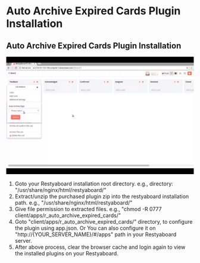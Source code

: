 # Auto Archive Expired Cards Plugin Installation

## Auto Archive Expired Cards Plugin Installation

[![How to configure auto archive expired cards plugin](auto_archive_expired_cards.png)](http://www.youtube.com/watch?v=dVmgj_EzFsY)

1.  Goto your Restyaboard installation root directory. e.g., directory: "/usr/share/nginx/html/restyaboard/"
2.  Extract/unzip the purchased plugin zip into the restyaboard installation path. e.g., "/usr/share/nginx/html/restyaboard/"
3.  Give file permission to extracted files. e.g., "chmod -R 0777 client/apps/r_auto_archive_expired_cards/"
4.  Goto "client/apps/r_auto_archive_expired_cards/" directory, to configure the plugin using app.json. Or You can also configure it on "http://{YOUR\_SERVER\_NAME}/#/apps" path in your Restyaboard server.
5.  After above process, clear the browser cache and login again to view the installed plugins on your Restyaboard.
